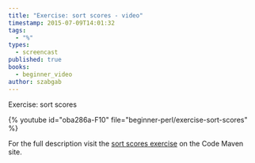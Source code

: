 ```yaml
---
title: "Exercise: sort scores - video"
timestamp: 2015-07-09T14:01:32
tags:
  - "%"
types:
  - screencast
published: true
books:
  - beginner_video
author: szabgab
---
```



Exercise: sort scores


{% youtube id="oba286a-F10" file="beginner-perl/exercise-sort-scores" %}

For the full description visit the [sort scores exercise](https://code-maven.com/exercise-sort-scores)
on the Code Maven site.

